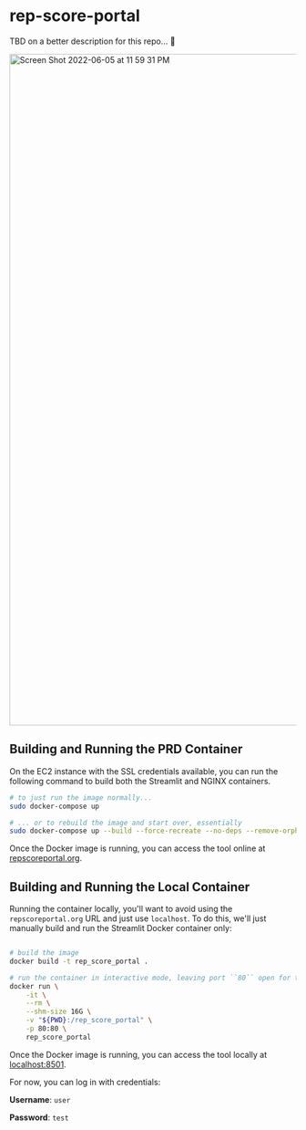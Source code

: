 # rep-score-portal

TBD on a better description for this repo... 😬

<img width="1178" alt="Screen Shot 2022-06-05 at 11 59 31 PM" src="https://user-images.githubusercontent.com/31417712/172097833-b8b1f34f-79cb-439d-ac6d-6dc726d0ff7c.png">

## Building and Running the PRD Container
On the EC2 instance with the SSL credentials available, you can run the following command to build both the Streamlit and NGINX containers.

```bash
# to just run the image normally...
sudo docker-compose up

# ... or to rebuild the image and start over, essentially
sudo docker-compose up --build --force-recreate --no-deps --remove-orphans
```

Once the Docker image is running, you can access the tool online at [repscoreportal.org](https://repscoreportal.org/).

## Building and Running the Local Container
Running the container locally, you'll want to avoid using the ``repscoreportal.org`` URL and just use ``localhost``. To do this, we'll just manually build and run the Streamlit Docker container only:

```bash

# build the image
docker build -t rep_score_portal .

# run the container in interactive mode, leaving port ``80`` open for the Streamlit app
docker run \
    -it \
    --rm \
    --shm-size 16G \
    -v "${PWD}:/rep_score_portal" \
    -p 80:80 \
    rep_score_portal
```

Once the Docker image is running, you can access the tool locally at [localhost:8501](http://localhost:8501/).

For now, you can log in with credentials:

**Username**: `user`

**Password**: `test`
